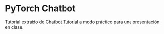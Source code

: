 # PyTorch Chatbot

Tutorial extraído de [Chatbot Tutorial](https://pytorch.org/tutorials/beginner/chatbot_tutorial.html) a modo práctico para una presentación en clase.
